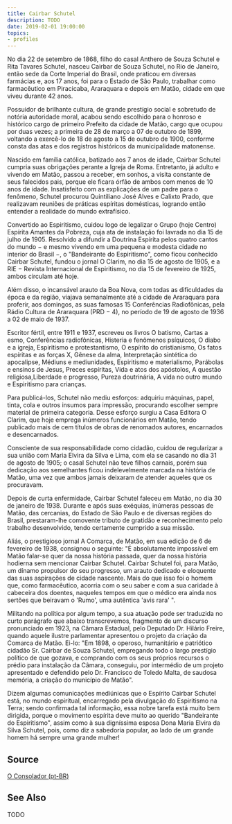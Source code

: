 ```yaml
---
title: Cairbar Schutel
description: TODO
date: 2019-02-01 19:00:00
topics: 
- profiles
---
```



No dia 22 de setembro de 1868, filho do casal Anthero de Souza Schutel e Rita Tavares Schutel, nasceu Cairbar de Souza Schutel, no Rio de Janeiro, então sede da Corte Imperial do Brasil, onde praticou em diversas farmácias e, aos 17 anos, foi para o Estado de São Paulo, trabalhar como farmacêutico em Piracicaba, Araraquara e depois em Matão, cidade em que viveu durante 42 anos.

Possuidor de brilhante cultura, de grande prestígio social e sobretudo de notória autoridade moral, acabou sendo escolhido para o honroso e histórico cargo de primeiro Prefeito da cidade de Matão, cargo que ocupou por duas vezes; a primeira de 28 de março a 07 de outubro de 1899, voltando a exercê-lo de 18 de agosto a 15 de outubro de 1900, conforme consta das atas e dos registros históricos da municipalidade matonense.

Nascido em família católica, batizado aos 7 anos de idade, Cairbar Schutel cumpria suas obrigações perante a Igreja de Roma. Entretanto, já adulto e vivendo em Matão, passou a receber, em sonhos, a visita constante de seus falecidos pais, porque ele ficara órfão de ambos com menos de 10 anos de idade. Insatisfeito com as explicações de um padre para o fenômeno, Schutel procurou Quintiliano José Alves e Calixto Prado, que realizavam reuniões de práticas espíritas domésticas, logrando então entender a realidade do mundo extrafísico.

Convertido ao Espiritismo, cuidou logo de legalizar o Grupo (hoje Centro) Espírita Amantes da Pobreza, cuja ata de instalação foi lavrada no dia 15 de julho de 1905. Resolvido a difundir a Doutrina Espírita pelos quatro cantos do mundo − e mesmo vivendo em uma pequena e modesta cidade no interior do Brasil −, o "Bandeirante do Espiritismo", como ficou conhecido Cairbar Schutel, fundou o jornal O Clarim, no dia 15 de agosto de 1905, e a RIE − Revista Internacional de Espiritismo, no dia 15 de fevereiro de 1925, ambos circulam até hoje.

Além disso, o incansável arauto da Boa Nova, com todas as dificuldades da época e da região, viajava semanalmente até a cidade de Araraquara para proferir, aos domingos, as suas famosas 15 Conferências Radiofônicas, pela Rádio Cultura de Araraquara (PRD − 4), no período de 19 de agosto de 1936 a 02 de maio de 1937.

Escritor fértil, entre 1911 e 1937, escreveu os livros O batismo, Cartas a esmo, Conferências radiofônicas, Histeria e fenômenos psíquicos, O diabo e a igreja, Espiritismo e protestantismo, O espírito do cristianismo, Os fatos espíritas e as forças X, Gênese da alma, Interpretação sintética do apocalipse, Médiuns e mediunidades, Espiritismo e materialismo, Parábolas e ensinos de Jesus, Preces espíritas, Vida e atos dos apóstolos, A questão religiosa,Liberdade e progresso, Pureza doutrinária, A vida no outro mundo e Espiritismo para crianças.

Para publicá-los, Schutel não mediu esforços: adquiriu máquinas, papel, tinta, cola e outros insumos para impressão, procurando escolher sempre material de primeira categoria. Desse esforço surgiu a Casa Editora O Clarim, que hoje emprega inúmeros funcionários em Matão, tendo publicado mais de cem títulos de obras de renomados autores, encarnados e desencarnados.

Consciente de sua responsabilidade como cidadão, cuidou de regularizar a sua união com Maria Elvira da Silva e Lima, com ela se casando no dia 31 de agosto de 1905; o casal Schutel não teve filhos carnais, porém sua dedicação aos semelhantes ficou indelevelmente marcada na história de Matão, uma vez que ambos jamais deixaram de atender aqueles que os procuravam.

Depois de curta enfermidade, Cairbar Schutel faleceu em Matão, no dia 30 de janeiro de 1938. Durante e após suas exéquias, inúmeras pessoas de Matão, das cercanias, do Estado de São Paulo e de diversas regiões do Brasil, prestaram-lhe comovente tributo de gratidão e reconhecimento pelo trabalho desenvolvido, tendo certamente cumprido a sua missão.

Aliás, o prestigioso jornal A Comarca, de Matão, em sua edição de 6 de fevereiro de 1938, consignou o seguinte: "É absolutamente impossível em Matão falar-se quer da nossa história passada, quer da nossa história hodierna sem mencionar Cairbar Schutel. Cairbar Schutel foi, para Matão, um dínamo propulsor do seu progresso, um arauto dedicado e eloquente das suas aspirações de cidade nascente. Mais do que isso foi o homem que, como farmacêutico, acorria com o seu saber e com a sua caridade à cabeceira dos doentes, naqueles tempos em que o médico era ainda nos sertões que beiravam o 'Rumo', uma autêntica 'avis rara' ".

Militando na política por algum tempo, a sua atuação pode ser traduzida no curto parágrafo que abaixo transcrevemos, fragmento de um discurso pronunciado em 1923, na Câmara Estadual, pelo Deputado Dr. Hilário Freire, quando aquele ilustre parlamentar apresentou o projeto da criação da Comarca de Matão. Ei-lo: "Em 1898, o operoso, humanitário e patriótico cidadão Sr. Cairbar de Souza Schutel, empregando todo o largo prestígio político de que gozava, e comprando com os seus próprios recursos o prédio para instalação da Câmara, conseguiu, por intermédio de um projeto apresentado e defendido pelo Dr. Francisco de Toledo Malta, de saudosa memória, a criação do município de Matão".

Dizem algumas comunicações mediúnicas que o Espírito Cairbar Schutel está, no mundo espiritual, encarregado pela divulgação do Espiritismo na Terra; sendo confirmada tal informação, essa nobre tarefa está muito bem dirigida, porque o movimento espírita deve muito ao querido "Bandeirante do Espiritismo", assim como à sua digníssima esposa Dona Maria Elvira da Silva Schutel, pois, como diz a sabedoria popular, ao lado de um grande homem há sempre uma grande mulher!

## Source
[O Consolador (pt-BR)](http://www.oconsolador.com.br/linkfixo/biografias/cairbarschutel.html)

## See Also
TODO


